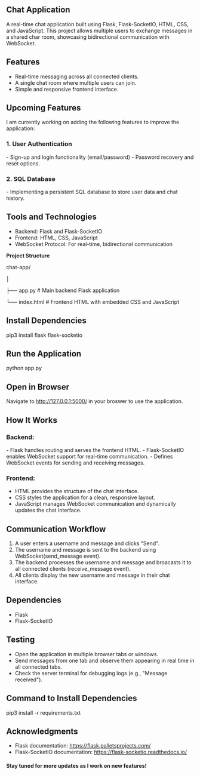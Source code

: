<h2>Chat Application</h2>

A real-time chat application built using Flask, Flask-SocketIO, HTML, CSS, and JavaScript. This project allows multiple users to exchange messages in a shared char room, showcasing bidirectional communication with WebSocket.

<h2>Features</h2>

- Real-time messaging across all connected clients.
- A single chat room where multiple users can join.
- Simple and responsive frontend interface.

<h2>Upcoming Features</h2>

I am currently working on adding the following features to improve the application:

<h3>1. User Authentication</h3>
   - Sign-up and login functionality (email/password)
   - Password recovery and reset options.
  
<h3>2. SQL Database</h3>
   - Implementing a persistent SQL database to store user data and chat history.

<h2>Tools and Technologies</h2>

- Backend: Flask and Flask-SocketIO
- Frontend: HTML, CSS, JavaScript
- WebSocket Protocol: For real-time, bidirectional communication

**Project Structure**

chat-app/

│

├── app.py          # Main backend Flask application

└── index.html      # Frontend HTML with embedded CSS and JavaScript


<h2>Install Dependencies</h2>

pip3 install flask flask-socketio 

<h2>Run the Application</h2>

python app.py

<h2>Open in Browser</h2>

Navigate to http://127.0.0.1:5000/ in your broswer to use the application.

<h2>How It Works</h2>

<h3>Backend:</h3>
- Flask handles routing and serves the frontend HTML.
- Flask-SocketIO enables WebSocket support for real-time communication.
- Defines WebSocket events for sending and receiving messages.

<h3>Frontend:</h3>

- HTML provides the structure of the chat interface.
- CSS styles the application for a clean, responsive layout.
- JavaScript manages WebSocket communication and dynamically updates the chat interface. 

<h2>Communication Workflow</h2>

1. A user enters a username and message and clicks "Send".
2. The username and message is sent to the backend using WebSocket(send_message event).
3. The backend processes the username and message and broacasts it to all connected clients (receive_message event).
4. All clients display the new username and message in their chat interface.

<h2>Dependencies</h2>

- Flask
- Flask-SocketIO
  
<h2>Testing</h2>

- Open the application in multiple browser tabs or windows.
- Send messages from one tab and observe them appearing in real time in all connected tabs.
- Check the server terminal for debugging logs (e.g., "Message received").

<h2>Command to Install Dependencies</h2>
  
  pip3 install -r requirements.txt

<h2>Acknowledgments</h2>

- Flask documentation: https://flask.palletsprojects.com/
- Flask-SocketIO documentation: https://flask-socketio.readthedocs.io/


<h4>Stay tuned for more updates as I work on new features!</h4>













